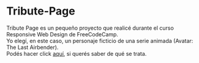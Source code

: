 # Tribute-Page
Tribute Page es un pequeño proyecto que realicé durante el curso Responsive Web Design de FreeCodeCamp.<br>
Yo elegí, en este caso, un personaje ficticio de una serie animada (Avatar: The Last Airbender). <br>
Podés hacer click <a href="https://pintodaniela.github.io/Tribute-Page/">aquí</a>, si querés saber de qué se trata. 
